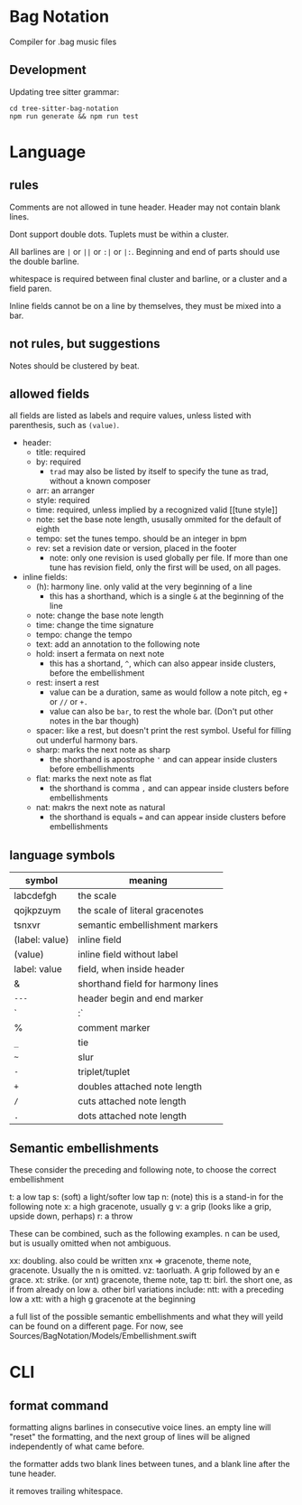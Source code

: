 # Bag Notation

Compiler for .bag music files 

## Development

Updating tree sitter grammar: 
```
cd tree-sitter-bag-notation
npm run generate && npm run test
```

# Language

## rules

Comments are not allowed in tune header.
Header may not contain blank lines. 

Dont support double dots.
Tuplets must be within a cluster.

All barlines are `|` or `||` or `:|` or `|:`. Beginning and end of parts should use the double barline.

whitespace is required between final cluster and barline, or a cluster and a field paren.

Inline fields cannot be on a line by themselves, they must be mixed into a bar.

## not rules, but suggestions

Notes should be clustered by beat.

## allowed fields

all fields are listed as labels and require values, unless listed with parenthesis, such as `(value)`.

- header:
  - title: required
  - by: required
    - `trad` may also be listed by itself to specify the tune as trad, without a known composer
  - arr: an arranger
  - style: required
  - time: required, unless implied by a recognized valid [[tune style]]
  - note: set the base note length, ususally ommited for the default of eighth
  - tempo: set the tunes tempo. should be an integer in bpm
  - rev: set a revision date or version, placed in the footer
    - note: only one revision is used globally per file. If more than one tune has revision field, only the first will be used, on all pages. 
- inline fields:
  - (h): harmony line. only valid at the very beginning of a line
    - this has a shorthand, which is a single `&` at the beginning of the line
  - note: change the base note length
  - time: change the time signature
  - tempo: change the tempo
  - text: add an annotation to the following note
  - hold: insert a fermata on next note
    - this has a shortand, `^`, which can also appear inside clusters, before the embellishment
  - rest: insert a rest
    - value can be a duration, same as would follow a note pitch, eg `+` or `//` or `+.`
    - value can also be `bar`, to rest the whole bar. (Don't put other notes in the bar though)
  - spacer: like a rest, but doesn't print the rest symbol. Useful for filling out underful harmony bars.
  - sharp: marks the next note as sharp
    - the shorthand is apostrophe `'` and can appear inside clusters before embellishments
  - flat: marks the next note as flat
    - the shorthand is comma `,` and can appear inside clusters before embellishments
  - nat: makrs the next note as natural
    - the shorthand is equals `=` and can appear inside clusters before embellishments
      
  
## language symbols

symbol | meaning
|---|---|
labcdefgh | the scale
qojkpzuym | the scale of literal gracenotes
tsnxvr | semantic embellishment markers
(label: value) | inline field
(value) | inline field without label
label: value | field, when inside header
& | shorthand field for harmony lines
`---` | header begin and end marker
`|:` | barline
% | comment marker
`_` | tie
`~` | slur
`-` | triplet/tuplet
`+` | doubles attached note length
`/` | cuts attached note length
`.` | dots attached note length

## Semantic embellishments

These consider the preceding and following note, to choose the correct embellishment 

t: a low tap
s: (soft) a light/softer low tap
n: (note) this is a stand-in for the following note
x: a high gracenote, usually g
v: a grip (looks like a grip, upside down, perhaps)
r: a throw

These can be combined, such as the following examples. n can be used, but is usually omitted when not ambiguous. 

xx: doubling. also could be written xnx => gracenote, theme note, gracenote. Usually the n is omitted.
vz: taorluath. A grip followed by an e grace.
xt: strike. (or xnt) gracenote, theme note, tap
tt: birl. the short one, as if from already on low a. 
    other birl variations include: 
        ntt: with a preceding low a
        xtt: with a high g gracenote at the beginning
        
a full list of the possible semantic embellishments and what they will yeild can be found on a different page. For now, see Sources/BagNotation/Models/Embellishment.swift 


# CLI

## format command

formatting aligns barlines in consecutive voice lines.
an empty line will "reset" the formatting, and the next group of lines will be aligned independently of what came before.

the formatter adds two blank lines between tunes, and a blank line after the tune header.

it removes trailing whitespace.
